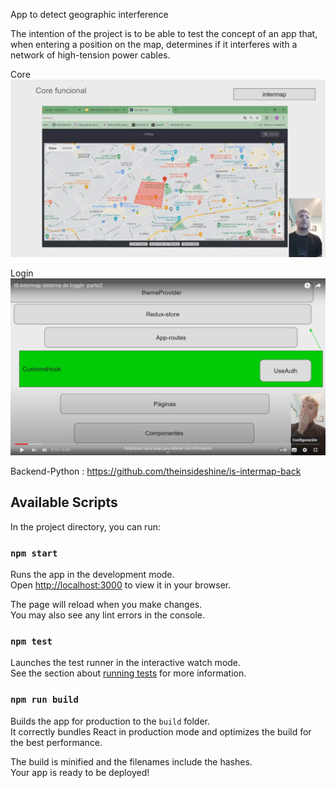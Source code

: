 App to detect geographic interference

The intention of the project is to be able to test the concept of an app that, when entering a position on the map, determines if it interferes with a network of high-tension power cables.



Core
[![Core](public/images/video-presentacion.png)](https://youtu.be/oUnR56ElMRo )



Login
[![Login](public/images/video-login2.png)](https://youtu.be/jTzJwVuOlQM)


Backend-Python : https://github.com/theinsideshine/is-intermap-back 


## Available Scripts

In the project directory, you can run:

### `npm start`

Runs the app in the development mode.\
Open [http://localhost:3000](http://localhost:3000) to view it in your browser.

The page will reload when you make changes.\
You may also see any lint errors in the console.

### `npm test`

Launches the test runner in the interactive watch mode.\
See the section about [running tests](https://facebook.github.io/create-react-app/docs/running-tests) for more information.

### `npm run build`

Builds the app for production to the `build` folder.\
It correctly bundles React in production mode and optimizes the build for the best performance.

The build is minified and the filenames include the hashes.\
Your app is ready to be deployed!

